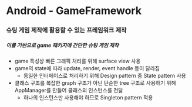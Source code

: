 # Android - GameFramework
### 슈팅 게임 제작에 활용할 수 있는 프레임워크 제작
##### 이를 기반으로 game 패키지에 간단한 슈팅 게임 제작

* game 특성상 빠른 그래픽 처리를 위해 surface view 사용
* game의 state에 따라 update, render, event handle 등이 달라짐  
  - 동일한 인터페이스로 처리하기 위해 Design pattern 중 State pattern 사용
* 클래스 구조를 복잡한 graph 구조가 아닌 단순한 tree 구조로 사용하기 위해 AppManager를 만들어 클래스의 인스턴스를 전달
  - 하나의 인스턴스만 사용해야 하므로 Singleton pattern 적용

